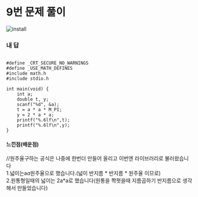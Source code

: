 # 9번 문제 풀이
![install](https://user-images.githubusercontent.com/81015704/118216966-7c24e000-b4af-11eb-91c2-2bc329cb5945.png)

### 내 답
<pre><code>
#define _CRT_SECURE_NO_WARNINGS
#define _USE_MATH_DEFINES
#include math.h
#include stdio.h

int main(void) {
	int a;
	double t, y;
	scanf("%d", &a);
	t = a * a * M_PI;
	y = 2 * a * a;
	printf("%.6lf\n",t);
	printf("%.6lf\n",y);
}
</code></pre>


#### 느낀점(배운점)
//원주율구하는 공식은 나중에 한번더 만들어 올리고 이번엔 라이브러리로 불러왔습니다<br>
1.넓이는a*a*원주율으로 했습니다.(넓이 반지름 * 반지름 * 원주율 이므로)<br>
2.원통형일때의 넓이는 2a*a로 했습니다(원통을 쫙폇을때 지름곱하기 반지름으로 생각해서 만들었습니다)
